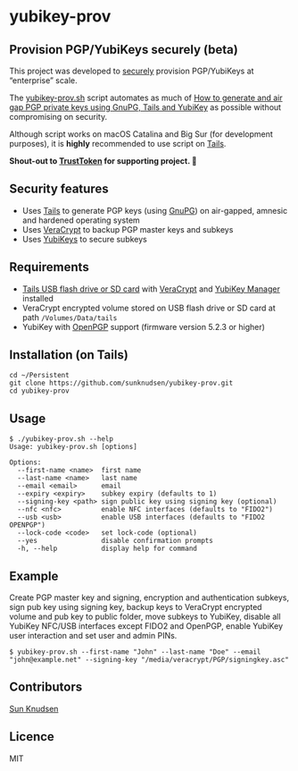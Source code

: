 # yubikey-prov

## Provision PGP/YubiKeys securely (beta)

This project was developed to [securely](#security-features) provision PGP/YubiKeys at “enterprise” scale.

The [yubikey-prov.sh](./yubikey-prov.sh) script automates as much of [How to generate and air gap PGP private keys using GnuPG, Tails and YubiKey](https://sunknudsen.com/privacy-guides/how-to-generate-and-air-gap-pgp-private-keys-using-gnupg-tails-and-yubikey) as possible without compromising on security.

Although script works on macOS Catalina and Big Sur (for development purposes), it is **highly** recommended to use script on [Tails](https://tails.boum.org/).

**Shout-out to [TrustToken](https://www.trusttoken.com/) for supporting project. 🙌**

## Security features

- Uses [Tails](https://tails.boum.org/) to generate PGP keys (using [GnuPG](https://gnupg.org/)) on air-gapped, amnesic and hardened operating system
- Uses [VeraCrypt](https://www.veracrypt.fr/en/Home.html) to backup PGP master keys and subkeys
- Uses [YubiKeys](https://www.yubico.com/) to secure subkeys

## Requirements

- [Tails USB flash drive or SD card](https://sunknudsen.com/privacy-guides/how-to-install-tails-on-usb-flash-drive-or-sd-card-on-macos) with [VeraCrypt](https://sunknudsen.com/privacy-guides/how-to-install-and-use-veracrypt-on-tails) and [YubiKey Manager](https://sunknudsen.com/privacy-guides/how-to-generate-and-air-gap-pgp-private-keys-using-gnupg-tails-and-yubikey#step-3-import-dennis-fokins-and-emil-lundbergs-pgp-public-keys-used-to-verify-downloads-below) installed
- VeraCrypt encrypted volume stored on USB flash drive or SD card at path `/Volumes/Data/tails`
- YubiKey with [OpenPGP](https://www.yubico.com/us/store/compare/) support (firmware version 5.2.3 or higher)

## Installation (on Tails)

```shell
cd ~/Persistent
git clone https://github.com/sunknudsen/yubikey-prov.git
cd yubikey-prov
```

## Usage

```console
$ ./yubikey-prov.sh --help
Usage: yubikey-prov.sh [options]

Options:
  --first-name <name>  first name
  --last-name <name>   last name
  --email <email>      email
  --expiry <expiry>    subkey expiry (defaults to 1)
  --signing-key <path> sign public key using signing key (optional)
  --nfc <nfc>          enable NFC interfaces (defaults to "FIDO2")
  --usb <usb>          enable USB interfaces (defaults to "FIDO2 OPENPGP")
  --lock-code <code>   set lock-code (optional)
  --yes                disable confirmation prompts
  -h, --help           display help for command
```

## Example

Create PGP master key and signing, encryption and authentication subkeys, sign pub key using signing key, backup keys to VeraCrypt encrypted volume and pub key to public folder, move subkeys to YubiKey, disable all YubiKey NFC/USB interfaces except FIDO2 and OpenPGP, enable YubiKey user interaction and set user and admin PINs.

```console
$ yubikey-prov.sh --first-name "John" --last-name "Doe" --email "john@example.net" --signing-key "/media/veracrypt/PGP/signingkey.asc"
```

## Contributors

[Sun Knudsen](https://sunknudsen.com/)

## Licence

MIT